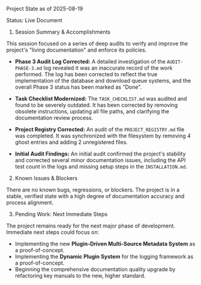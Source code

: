 Project State as of 2025-08-19

Status: Live Document

1. Session Summary & Accomplishments

This session focused on a series of deep audits to verify and improve the project's "living documentation" and enforce its policies.

*   **Phase 3 Audit Log Corrected:** A detailed investigation of the `AUDIT-PHASE-3.md` log revealed it was an inaccurate record of the work performed. The log has been corrected to reflect the true implementation of the database and download queue systems, and the overall Phase 3 status has been marked as "Done".

*   **Task Checklist Modernized:** The `TASK_CHECKLIST.md` was audited and found to be severely outdated. It has been corrected by removing obsolete instructions, updating all file paths, and clarifying the documentation review process.

*   **Project Registry Corrected:** An audit of the `PROJECT_REGISTRY.md` file was completed. It was synchronized with the filesystem by removing 4 ghost entries and adding 2 unregistered files.

*   **Initial Audit Findings:** An initial audit confirmed the project's stability and corrected several minor documentation issues, including the API test count in the logs and missing setup steps in the `INSTALLATION.md`.

2. Known Issues & Blockers

There are no known bugs, regressions, or blockers. The project is in a stable, verified state with a high degree of documentation accuracy and process alignment.

3. Pending Work: Next Immediate Steps

The project remains ready for the next major phase of development. Immediate next steps could focus on:

*   Implementing the new **Plugin-Driven Multi-Source Metadata System** as a proof-of-concept.
*   Implementing the **Dynamic Plugin System** for the logging framework as a proof-of-concept.
*   Beginning the comprehensive documentation quality upgrade by refactoring key manuals to the new, higher standard.